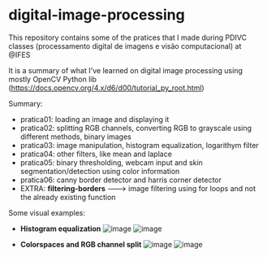 # digital-image-processing
This repository contains some of the pratices that I made during PDIVC classes (processamento digital de imagens e visão computacional) at @IFES

It is a summary of what I've learned on digital image processing using mostly OpenCV Python lib (https://docs.opencv.org/4.x/d6/d00/tutorial_py_root.html)

Summary:
  * pratica01: loading an image and displaying it
  * pratica02: splitting RGB channels, converting RGB to grayscale using different methods, binary images
  * pratica03: image manipulation, histogram equalization, logarithym filter
  * pratica04: other filters, like mean and laplace
  * pratica05: binary thresholding, webcam input and skin segmentation/detection using color information
  * pratica06: canny border detector and harris corner detector
  * EXTRA: **filtering-borders** ---> image filtering using for loops and not the already existing function

Some visual examples:

* **Histogram equalization**
![image](https://user-images.githubusercontent.com/59844324/165642367-ffd1f20c-eeb1-4fba-84b8-cd9895259c51.png)
![image](https://user-images.githubusercontent.com/59844324/165642705-cdf43ac0-1958-4ed2-aa1d-40d924cb2488.png)

* **Colorspaces and RGB channel split**
![image](https://user-images.githubusercontent.com/59844324/165642021-71d0d752-7f95-4311-ba12-73803528d07c.png)
![image](https://user-images.githubusercontent.com/59844324/165642035-caf6dfbe-d5d6-4774-b616-198e8b49cd86.png)
